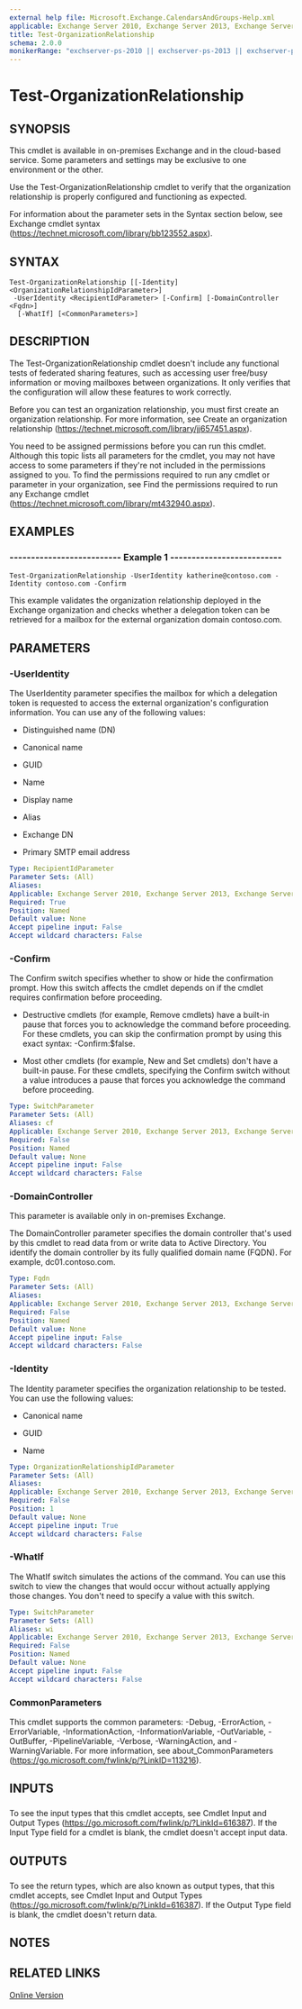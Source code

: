 ```yaml
---
external help file: Microsoft.Exchange.CalendarsAndGroups-Help.xml
applicable: Exchange Server 2010, Exchange Server 2013, Exchange Server 2016, Exchange Online
title: Test-OrganizationRelationship
schema: 2.0.0
monikerRange: "exchserver-ps-2010 || exchserver-ps-2013 || exchserver-ps-2016 || exchonline-ps"
---
```


# Test-OrganizationRelationship

## SYNOPSIS
This cmdlet is available in on-premises Exchange and in the cloud-based service. Some parameters and settings may be exclusive to one environment or the other.

Use the Test-OrganizationRelationship cmdlet to verify that the organization relationship is properly configured and functioning as expected.

For information about the parameter sets in the Syntax section below, see Exchange cmdlet syntax (https://technet.microsoft.com/library/bb123552.aspx).

## SYNTAX

```
Test-OrganizationRelationship [[-Identity] <OrganizationRelationshipIdParameter>]
 -UserIdentity <RecipientIdParameter> [-Confirm] [-DomainController <Fqdn>]
  [-WhatIf] [<CommonParameters>]
```

## DESCRIPTION
The Test-OrganizationRelationship cmdlet doesn't include any functional tests of federated sharing features, such as accessing user free/busy information or moving mailboxes between organizations. It only verifies that the configuration will allow these features to work correctly.

Before you can test an organization relationship, you must first create an organization relationship. For more information, see Create an organization relationship (https://technet.microsoft.com/library/jj657451.aspx).

You need to be assigned permissions before you can run this cmdlet. Although this topic lists all parameters for the cmdlet, you may not have access to some parameters if they're not included in the permissions assigned to you. To find the permissions required to run any cmdlet or parameter in your organization, see Find the permissions required to run any Exchange cmdlet (https://technet.microsoft.com/library/mt432940.aspx).

## EXAMPLES

### -------------------------- Example 1 --------------------------
```
Test-OrganizationRelationship -UserIdentity katherine@contoso.com -Identity contoso.com -Confirm
```

This example validates the organization relationship deployed in the Exchange organization and checks whether a delegation token can be retrieved for a mailbox for the external organization domain contoso.com.

## PARAMETERS

### -UserIdentity
The UserIdentity parameter specifies the mailbox for which a delegation token is requested to access the external organization's configuration information. You can use any of the following values:

- Distinguished name (DN)

- Canonical name

- GUID

- Name

- Display name

- Alias

- Exchange DN

- Primary SMTP email address

```yaml
Type: RecipientIdParameter
Parameter Sets: (All)
Aliases:
Applicable: Exchange Server 2010, Exchange Server 2013, Exchange Server 2016, Exchange Online
Required: True
Position: Named
Default value: None
Accept pipeline input: False
Accept wildcard characters: False
```

### -Confirm
The Confirm switch specifies whether to show or hide the confirmation prompt. How this switch affects the cmdlet depends on if the cmdlet requires confirmation before proceeding.

- Destructive cmdlets (for example, Remove cmdlets) have a built-in pause that forces you to acknowledge the command before proceeding. For these cmdlets, you can skip the confirmation prompt by using this exact syntax: -Confirm:$false.

- Most other cmdlets (for example, New and Set cmdlets) don't have a built-in pause. For these cmdlets, specifying the Confirm switch without a value introduces a pause that forces you acknowledge the command before proceeding.

```yaml
Type: SwitchParameter
Parameter Sets: (All)
Aliases: cf
Applicable: Exchange Server 2010, Exchange Server 2013, Exchange Server 2016, Exchange Online
Required: False
Position: Named
Default value: None
Accept pipeline input: False
Accept wildcard characters: False
```

### -DomainController
This parameter is available only in on-premises Exchange.

The DomainController parameter specifies the domain controller that's used by this cmdlet to read data from or write data to Active Directory. You identify the domain controller by its fully qualified domain name (FQDN). For example, dc01.contoso.com.

```yaml
Type: Fqdn
Parameter Sets: (All)
Aliases:
Applicable: Exchange Server 2010, Exchange Server 2013, Exchange Server 2016
Required: False
Position: Named
Default value: None
Accept pipeline input: False
Accept wildcard characters: False
```

### -Identity
The Identity parameter specifies the organization relationship to be tested. You can use the following values:

- Canonical name

- GUID

- Name

```yaml
Type: OrganizationRelationshipIdParameter
Parameter Sets: (All)
Aliases:
Applicable: Exchange Server 2010, Exchange Server 2013, Exchange Server 2016, Exchange Online
Required: False
Position: 1
Default value: None
Accept pipeline input: True
Accept wildcard characters: False
```

### -WhatIf
The WhatIf switch simulates the actions of the command. You can use this switch to view the changes that would occur without actually applying those changes. You don't need to specify a value with this switch.

```yaml
Type: SwitchParameter
Parameter Sets: (All)
Aliases: wi
Applicable: Exchange Server 2010, Exchange Server 2013, Exchange Server 2016, Exchange Online
Required: False
Position: Named
Default value: None
Accept pipeline input: False
Accept wildcard characters: False
```

### CommonParameters
This cmdlet supports the common parameters: -Debug, -ErrorAction, -ErrorVariable, -InformationAction, -InformationVariable, -OutVariable, -OutBuffer, -PipelineVariable, -Verbose, -WarningAction, and -WarningVariable. For more information, see about_CommonParameters (https://go.microsoft.com/fwlink/p/?LinkID=113216).

## INPUTS

###  
To see the input types that this cmdlet accepts, see Cmdlet Input and Output Types (https://go.microsoft.com/fwlink/p/?LinkId=616387). If the Input Type field for a cmdlet is blank, the cmdlet doesn't accept input data.

## OUTPUTS

###  
To see the return types, which are also known as output types, that this cmdlet accepts, see Cmdlet Input and Output Types (https://go.microsoft.com/fwlink/p/?LinkId=616387). If the Output Type field is blank, the cmdlet doesn't return data.

## NOTES

## RELATED LINKS

[Online Version](https://technet.microsoft.com/library/80be049b-61f2-4751-906a-7de5fb63e4f3.aspx)
